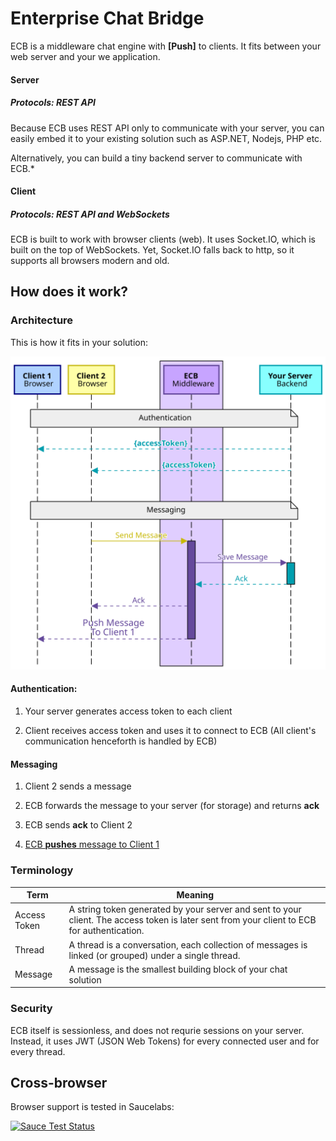 
#  Enterprise Chat Bridge

  

ECB is a middleware chat engine with **[Push]** to clients.
It fits between your web server and your we application. 
#### Server
##### Protocols: REST API
Because ECB uses REST API only to communicate with your server, you can easily embed it to your existing solution such as ASP.<span></span>NET, Nodejs, PHP etc.

Alternatively, you can build a tiny backend server to communicate with ECB.* 
#### Client
##### Protocols: REST API and WebSockets
ECB is built to work with browser clients (web). It uses Socket.<span></span>IO, which is built on the top of WebSockets. Yet, Socket.<span></span>IO falls back to http, so it supports all browsers modern and old.  
  

##  How does it work?

  

###  Architecture

  

This is how it fits in your solution:

  

![Simple Architecture](./imgs/simple.svg)

  

####  Authentication:

1. Your server generates access token to each client

1. Client receives access token and uses it to connect to ECB (All client's communication henceforth is handled by ECB)

####  Messaging

1. Client 2 sends a message

1. ECB forwards the message to your server (for storage) and returns **ack**

1. ECB sends **ack** to Client 2

1. <ins>ECB **pushes** message to Client 1</ins> 

  

###  Terminology
|Term|Meaning|
|--|--|
|Access Token|A string token generated by your server and sent to your client. The access token is later sent from your client to ECB for authentication.|
|Thread|A thread is a conversation, each collection of messages is linked (or grouped) under a single thread.|
|Message|A message is the smallest building block of your chat solution|



###  Security

ECB itself is sessionless, and does not requrie sessions on your server. Instead, it uses JWT (JSON Web Tokens) for every connected user and for every thread.

##  Cross-browser

  

Browser support is tested in Saucelabs:

  

[![Sauce Test Status](https://saucelabs.com/browser-matrix/socket.svg)](https://saucelabs.com/u/socket)